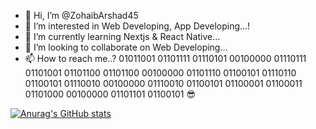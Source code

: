 - 👋 Hi, I’m @ZohaibArshad45
- 👀 I’m interested in Web Developing, App Developing...!
- 🌱 I’m currently learning Nextjs & React Native...
- 💞️ I’m looking to collaborate on Web Developing...
- 📫 How to reach me..? 01011001 01101111 01110101 00100000 01110111 01101001 01101100 01101100 00100000 01101110 01100101 01110110 01100101 01110010 00100000 01110010 01100101 01100001 01100011 01101000 00100000 01101101 01100101 😎

[![Anurag's GitHub stats](https://github-readme-stats.vercel.app/api?username=ZohaibArshad45)](https://github.com/anuraghazra/github-readme-stats)


